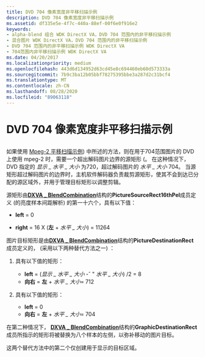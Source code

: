 ```yaml
---
title: DVD 704 像素宽度非平移扫描示例
description: DVD 704 像素宽度非平移扫描示例
ms.assetid: df335e5e-4f7c-440a-88ef-00f6e0f916e2
keywords:
- alpha-blend 组合 WDK DirectX VA，DVD 704 范围内的非平移扫描示例
- 混合图片 WDK DirectX VA，DVD 704 范围内的非平移扫描示例
- DVD 704 范围内的非平移扫描示例 WDK DirectX VA
- 704范围内非平移扫描示例 WDK DirectX VA
ms.date: 04/20/2017
ms.localizationpriority: medium
ms.openlocfilehash: 443d6d134952d63cd45e8c694460eb60d573333a
ms.sourcegitcommit: 7b9c3ba12b05bbf78275395bbe3a287d2c31bcf4
ms.translationtype: MT
ms.contentlocale: zh-CN
ms.lasthandoff: 08/28/2020
ms.locfileid: "89063118"
---
```

# <a name="dvd-704-wide-non-pan-scan-example"></a>DVD 704 像素宽度非平移扫描示例


## <span id="ddk_dvd_704_wide_non_pan_scan_example_gg"></span><span id="DDK_DVD_704_WIDE_NON_PAN_SCAN_EXAMPLE_GG"></span>


如果使用 [Mpeg-2 平移扫描示例](mpeg-2-pan-scan-example.md)) 中所述的方法，则在用于704范围图片的 DVD 上使用 mpeg-2 时，需要一个超出解码图片边界的源矩形 (。 在这种情况下，DVD 指定的 *显示 \_ 水平 \_ 大小* 为720，超过解码图片的 *水平 \_ 大小* 704。 当源矩形超过解码图片的边界时，主机软件解码器负责裁剪源矩形，使其不会到达已分配的源区域外，并用于管理目标矩形以调整剪辑。

源矩形由[**DXVA \_ BlendCombination**](/windows-hardware/drivers/ddi/dxva/ns-dxva-_dxva_blendcombination)结构的**PictureSourceRect16thPel**成员定义 (的亮度样本间距解析) 的第一十六个，具有以下值：

-   **left** = 0

-   **right** = 16 X (**左**  +  *水平 \_ 大小*) = 11264

图片目标矩形是由[**DXVA \_ BlendCombination**](/windows-hardware/drivers/ddi/dxva/ns-dxva-_dxva_blendcombination)结构的**PictureDestinationRect**成员定义的， (采用以下两种替代方法之一) ：

1.  具有以下值的矩形：
    -   **left** = (*显示 \_ 水平 \_ 大小* -ˆ " *水平 \_ 大小*) /2 = 8
    -   **向右**  = **左**  + *水平 \_ 大小*= 712

2.  具有以下值的矩形：
    -   **left** = 0
    -   **向右**  = **左**  + *水平 \_ 大小*= 704

在第二种情况下， [**DXVA \_ BlendCombination**](/windows-hardware/drivers/ddi/dxva/ns-dxva-_dxva_blendcombination)结构的**GraphicDestinationRect**成员所指示的矩形将被替换为八个样本的左侧，以弥补移动的图片目标。

这两个替代方法中的第二个仅创建用于显示的目标区域。

 

